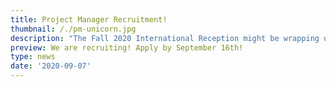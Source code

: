 ```yaml
---
title: Project Manager Recruitment!
thumbnail: /./pm-unicorn.jpg
description: "The Fall 2020 International Reception might be wrapping up, but that does not mean that we are slowing down! We are currently planning for our Spring 2021 THS International Reception!\U0001F929\n\nTHS International is **looking for our next Project Manager (PM)** for the Spring 2021 THS International Reception! \U0001F60D Apply if you want to lead the welcome reception for around 600 new incoming exchange students to KTH and develop your managerial skills! More info can be found in the application form below and on our [PM page](https://www.thsint.se/pm)! \U0001F60E\n\n\U0001F419 **Apply here:** bit.ly/IRVT21PM\n\n\U0001F419 **Final deadline:** September 16th\n\n\U0001F419 **Note:** This will be a rolling application. \n\nIf have any questions, don’t hesitate to contact the Head of Social and International Relations at THS, international@ths.kth.se"
preview: We are recruiting! Apply by September 16th!
type: news
date: '2020-09-07'
---
```


